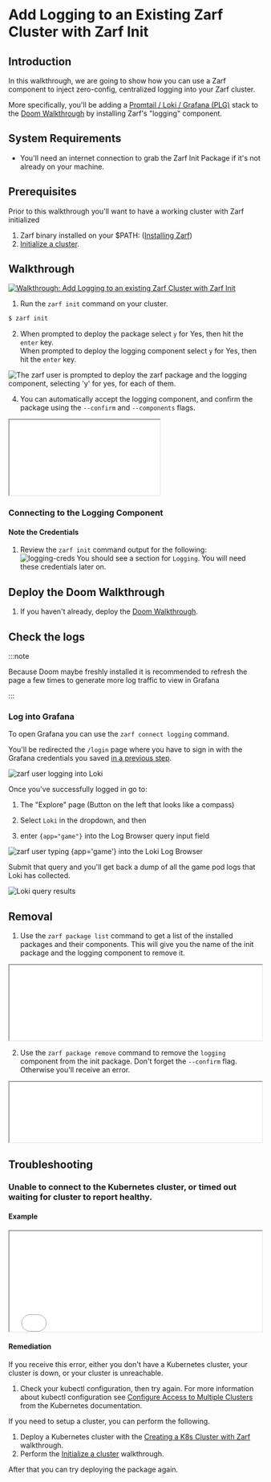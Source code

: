 # Add Logging to an Existing Zarf Cluster with Zarf Init

## Introduction

In this walkthrough, we are going to show how you can use a Zarf component to inject zero-config, centralized logging into your Zarf cluster.

More specifically, you'll be adding a [Promtail / Loki / Grafana (PLG)](https://github.com/grafana/loki) stack to the [Doom Walkthrough](./2-deploying-doom.md) by installing Zarf's "logging" component.

## System Requirements

- You'll need an internet connection to grab the Zarf Init Package if it's not already on your machine.

## Prerequisites

Prior to this walkthrough you'll want to have a working cluster with Zarf initialized
1.  Zarf binary installed on your $PATH: ([Installing Zarf](../3-getting-started.md#installing-zarf))
2. [Initialize a cluster](./1-initializing-a-k8s-cluster.md).

## Walkthrough
[![Walkthrough: Add Logging to an existing Zarf Cluster with Zarf Init](../.images/walkthroughs/logging_thumbnail.png)](https://youtu.be/FYkafs1idlQ "Add Logging to an existing Zarf Cluster with Zarf Init")

1. Run the `zarf init` command on your cluster.

```sh
$ zarf init
```

2. When prompted to deploy the package select `y` for Yes, then hit the `enter` 
key. <br/> When prompted to deploy the logging component select `y` for Yes, then hit the `enter` key.

![The zarf user is prompted to deploy the zarf package and the logging component, selecting 'y' for yes, for each of them.](../.images/walkthroughs/logging_prompts.png)

4. You can automatically accept the logging component, and confirm the package using the `--confirm` and `--components` flags.

<iframe src="/docs/walkthroughs/logging_init.html" style={{
  height: '800px',
  width: '100%',
  border: 'none'}}></iframe>

### Connecting to the Logging Component

#### Note the Credentials

1. Review the `zarf init` command output for the following:
![logging-creds](../.images/walkthroughs/logging_credentials.png)
You should see a section for `Logging`.  You will need these credentials later on.

## Deploy the Doom Walkthrough

1. If you haven't already, deploy the [Doom Walkthrough](./2-deploying-doom.md).

## Check the logs

:::note

Because Doom maybe freshly installed it is recommended to refresh the page a few times to generate more log traffic to view in Grafana

:::


### Log into Grafana

To open Grafana you can use the `zarf connect logging` command.

You'll be redirected the `/login` page where you have to sign in with the Grafana credentials you saved [in a previous step](#note-the-credentials).

![zarf user logging into Loki](../.images/walkthroughs/logging_login.png)

Once you've successfully logged in go to:

1. The "Explore" page (Button on the left that looks like a compass)

2. Select `Loki` in the dropdown, and then

3. enter `{app="game"}` into the Log Browser query input field

![zarf user typing {app='game'} into the Loki Log Browser](../.images/walkthroughs/logging_query.png)

Submit that query and you'll get back a dump of all the game pod logs that Loki has collected.

![Loki query results](../.images/walkthroughs/logging_logs.png)

## Removal

1. Use the `zarf package list` command to get a list of the installed packages and their components.  This will give you the name of the init package and the logging component to remove it.

<iframe src="/docs/walkthroughs/logging_list.html" width="100%"></iframe>

2. Use the `zarf package remove` command to remove the `logging` component from the init package.  Don't forget the `--confirm` flag.  Otherwise you'll receive an error.

<iframe src="/docs/walkthroughs/logging_remove.html" width="100%" height="120px"></iframe>


## Troubleshooting

### Unable to connect to the Kubernetes cluster, or timed out waiting for cluster to report healthy.

#### Example

<iframe src="/docs/walkthroughs/troubleshoot_unreachable.html" width="100%" height="200px"></iframe>

#### Remediation

If you receive this error, either you don't have a Kubernetes cluster, your cluster is down, or your cluster is unreachable.

1. Check your kubectl configuration, then try again.  For more information about kubectl configuration see [Configure Access to Multiple Clusters](https://kubernetes.io/docs/tasks/access-application-cluster/configure-access-multiple-clusters/) from the Kubernetes documentation.

If you need to setup a cluster, you can perform the following.

1. Deploy a Kubernetes cluster with the [Creating a K8s Cluster with Zarf](./4-creating-a-k8s-cluster-with-zarf.md) walkthrough.
2. Perform the [Initialize a cluster](./1-initializing-a-k8s-cluster.md) walkthrough.

After that you can try deploying the package again.